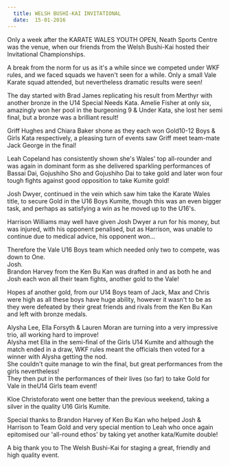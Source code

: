 ```yaml
---
  title: WELSH BUSHI-KAI INVITATIONAL
  date:  15-01-2016
---
```

<!-- 78 -->
<p>Only a week after the KARATE WALES YOUTH OPEN, Neath Sports Centre
was the venue, when our friends from the Welsh Bushi-Kai hosted their
Invitational Championships.</p>

<p>A break from the norm for us as it's a while since we competed under WKF rules,
and we faced squads we haven't seen for a while.
Only a small Vale Karate squad attended, but nevertheless dramatic results were
seen!</p>

<p>The day started with Brad James replicating his result from Merthyr with another
bronze in the U14 Special Needs Kata.
Amelie Fisher at only six, amazingly won her pool in the burgeoning 9 &amp; Under
Kata, she lost her semi final, but a bronze was a brilliant result!</p>

<p>Griff Hughes and Chiara Baker shone as they each won Gold10-12 Boys &amp; Girls Kata
respectively, a pleasing turn of events saw Griff meet team-mate Jack George in
the final!</p>

<p>Leah Copeland has consistently shown she's Wales' top all-rounder and was again
in dominant form as she delivered sparkling performances of Bassai Dai,
Gojushiho Sho and Gojushiho Dai to take gold and later won four tough fights
against good opposition to take Kumite gold!</p>

<p>Josh Dwyer, continued in the vein which saw him take the Karate Wales title, to
secure Gold in the U16 Boys Kumite, though this was an even bigger task, and
perhaps as satisfying a win as he moved up to the U16's.</p>

<p>Harrison Williams may well have given Josh Dwyer a run for his money, but was
injured, with his opponent penalised, but as Harrison, was unable to continue
due to medical advice, his opponent won...</p>

<p>Therefore the Vale U16 Boys team which needed only two to compete, was down to
One.<br>
Josh.<br>
Brandon Harvey from the Ken Bu Kan was drafted in and as both he and Josh each
won all their team fights, another gold to the Vale!</p>

<p>Hopes af another gold, from our U14 Boys team of Jack, Max and Chris were high
as all these boys have huge ability, however it wasn't to be as they were
defeated by their great friends and rivals from the Ken Bu Kan and left with
bronze medals.</p>

<p>Alysha Lee, Ella Forsyth &amp; Lauren Moran are turning into a very impressive
trio, all working hard to improve!<br>
Alysha met Ella in the semi-final of the Girls U14 Kumite and although the match
ended in a draw, WKF rules meant the officials then voted for a winner with
Alysha getting the nod.<br>
She couldn't quite manage to win the final, but great performances from the
girls nevertheless!<br>
They then put in the performances of their lives (so far) to take Gold for Vale
in theU14 Girls team event!</p>

<p>Kloe Christoforato went one better than the previous weekend, taking a silver in
the quality U16 Girls Kumite.</p>

<p>Special thanks to Brandon Harvey of Ken Bu Kan who helped Josh &amp; Harrison to
Team Gold and very special mention to Leah who once again epitomised our
'all-round ethos' by taking yet another kata/Kumite double!</p>

<p>A big thank you to The Welsh Bushi-Kai for staging a great, friendly and high
quality event.</p>
